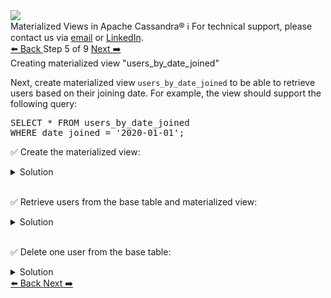 <!-- TOP -->
<div class="top">
  <img src="https://datastax-academy.github.io/katapod-shared-assets/images/ds-academy-logo.svg" />
  <div class="scenario-title-section">
    <span class="scenario-title">Materialized Views in Apache Cassandra®</span>
    <span class="scenario-subtitle">ℹ️ For technical support, please contact us via <a href="mailto:aleksandr.volochnev@datastax.com">email</a> or <a href="https://dtsx.io/aleks">LinkedIn</a>.</span> 
  </div>
</div>

<!-- NAVIGATION -->
<div id="navigation-top" class="navigation-top">
 <a href='command:katapod.loadPage?[{"step":"step4"}]'
   class="btn btn-dark navigation-top-left">⬅️ Back
 </a>
<span class="step-count"> Step 5 of 9</span>
 <a href='command:katapod.loadPage?[{"step":"step6"}]'
    class="btn btn-dark navigation-top-right">Next ➡️
  </a>
</div>

<!-- CONTENT -->

<div class="step-title">Creating materialized view "users_by_date_joined"</div>

Next, create materialized view `users_by_date_joined` to be able to retrieve 
users based on their joining date. For example, the view should support the following query:

<pre class="non-executable-code">
SELECT * FROM users_by_date_joined
WHERE date_joined = '2020-01-01';
</pre>

✅ Create the materialized view:
<details>
  <summary>Solution</summary>

```
CREATE MATERIALIZED VIEW IF NOT EXISTS 
users_by_date_joined AS 
  SELECT * FROM users
  WHERE date_joined IS NOT NULL AND email IS NOT NULL
PRIMARY KEY ((date_joined), email);
```

</details>

<br/>

✅ Retrieve users from the base table and materialized view:
<details>
  <summary>Solution</summary>

```
SELECT * FROM users;
SELECT * FROM users_by_date_joined;
```

</details>

<br/>

✅ Delete one user from the base table:
<details>
  <summary>Solution</summary>

```
DELETE FROM users WHERE email = 'jim@datastax.com';

SELECT * FROM users;
SELECT * FROM users_by_date_joined;
```

</details>

<!-- NAVIGATION -->
<div id="navigation-bottom" class="navigation-bottom">
 <a href='command:katapod.loadPage?[{"step":"step4"}]'
   class="btn btn-dark navigation-bottom-left">⬅️ Back
 </a>
 <a href='command:katapod.loadPage?[{"step":"step6"}]'
    class="btn btn-dark navigation-bottom-right">Next ➡️
  </a>
</div>

